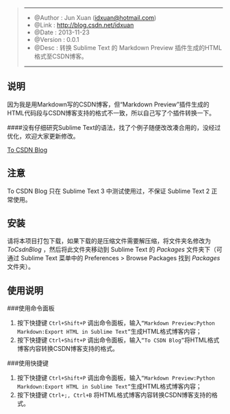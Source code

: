 >-------------------------------------------------------------------------------
>
>* @Author  : Jun Xuan (idxuan@hotmail.com)
>* @Link    : http://blog.csdn.net/idxuan
>* @Date    : 2013-11-23
>* @Version : 0.0.1
>* @Desc    : 转换 Sublime Text 的 Markdown Preview 插件生成的HTML格式至CSDN博客。
>
>-------------------------------------------------------------------------------

## 说明

因为我是用Markdown写的CSDN博客，但“Markdown Preview”插件生成的HTML代码段与CSDN博客支持的格式不一致，所以自己写了个插件转换一下。

####没有仔细研究Sublime Text的语法，找了个例子随便改改凑合用的，没经过优化，欢迎大家更新修改。

[To CSDN Blog](https://github.com/idxuan/ToCsdnBlog)

## 注意

To CSDN Blog 只在 Sublime Text 3 中测试使用过，不保证 Sublime Text 2 正常使用。

## 安装

请将本项目打包下载，如果下载的是压缩文件需要解压缩，将文件夹名修改为 *ToCsdnBlog* ，然后将此文件夹移动到 Sublime Text 的 *Packages* 文件夹下（可通过 Sublime Text 菜单中的 Preferences > Browse Packages 找到 *Packages* 文件夹）。


## 使用说明


###使用命令面板
1. 按下快捷键 `Ctrl+Shift+P` 调出命令面板，输入`“Markdown Preview:Python Markdown:Export HTML in Sublime Text”`生成HTML格式博客内容；
2. 按下快捷键 `Ctrl+Shift+P` 调出命令面板，输入`“To CSDN Blog”`将HTML格式博客内容转换CSDN博客支持的格式。

###使用快捷键
1. 按下快捷键 `Ctrl+Shift+P` 调出命令面板，输入`“Markdown Preview:Python Markdown:Export HTML in Sublime Text”`生成HTML格式博客内容；
2. 按下快捷键 `Ctrl+;, Ctrl+B` 将HTML格式博客内容转换CSDN博客支持的格式。
